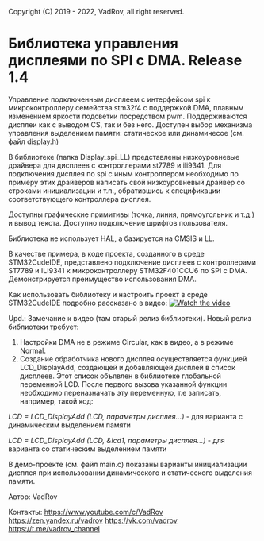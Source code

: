  Copyright (C) 2019 - 2022, VadRov, all right reserved.
 
 <h1><b>Библиотека управления дисплеями по SPI с DMA. Release 1.4</b></h1>
 
 Управление подключенным дисплеем с интерфейсом spi к микроконтроллеру семейства stm32f4 с поддержкой DMA, плавным изменением яркости подсветки
 посредством pwm. Поддерживаются дисплеи как с выводом CS, так и без него. Доступен выбор механизма управления выделением памяти: статическое или динамичесое (см. файл display.h)
 
 В библиотеке (папка Display_spi_LL) представлены низкоуровневые драйвера для дисплеев с контроллерами
 st7789 и ili9341. Для подключения дисплея по spi c иным контроллером необходимо по примеру этих драйверов написать
 свой низкоуровневый драйвер со строками инициализации и т.п., обратившись к спецификации соответствующего
 контроллера дисплея.
 
 Доступны графические примитивы (точка, линия, прямоугольник и т.д.) и вывод текста. Доступно подключение шрифтов пользователя.
 
 Библиотека не использует HAL, а базируется на CMSIS и LL. 
 
 В качестве примера, в коде проекта, созданного в среде STM32CudeIDE, представлено подключение дисплеев с контроллерами 
 ST7789 и ILI9341 к микроконтроллеру STM32F401CCU6 по SPI с DMA. Демонстрируется преимущество использования DMA.
 
 Как использовать библиотеку и настроить проект в среде STM32CudeIDE подробно рассказано в видео:
 [![Watch the video](https://img.youtube.com/vi/8tIJ16riJqo/maxresdefault.jpg)](https://youtu.be/8tIJ16riJqo)

 Upd.: Замечание к видео (там старый релиз библиотеки). 
 Новый релиз библиотеки требует:
 1. Настройки DMA не в режиме Circular, как в видео, а в режиме Normal.
 2. Создание обработчика нового дисплея осуществляется функцией LCD_DisplayAdd, создающей и добавляющей дисплей в список дисплеев. 
 Этот список объявлен в библиотеке глобальной переменной LCD. После первого вызова указанной функции необходимо переназначать эту переменную, т.е
 записать, например, такой код:
 
 <i>LCD = LCD_DisplayAdd (LCD, параметры дисплея...)</i> - для варианта с динамическим выделением памяти
 
 <i>LCD = LCD_DisplayAdd (LCD, &lcd1, параметры дисплея...)</i> - для варианта со статическим выделением памяти
 
 В демо-проекте (см. файл main.c) показаны варианты инициализации дисплея при использовании динамического и статического выделения памяти.
  
 Автор: VadRov
 
 Контакты:
 https://www.youtube.com/c/VadRov
 https://zen.yandex.ru/vadrov
 https://vk.com/vadrov
 https://t.me/vadrov_channel
